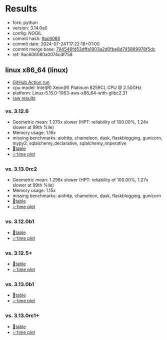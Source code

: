# Results

- fork: python
- version: 3.14.0a0
- config: NOGIL
- commit hash: [9ac6060](https://github.com/python/cpython/commit/9ac6060)
- commit date: 2024-07-24T17:22:18+01:00
- commit merge base: [794546fd53dffa1903a2d0fbe8d745889978f5dc](https://github.com/python/cpython/commit/794546fd53dffa1903a2d0fbe8d745889978f5dc)
- ref: 9ac606080a0074cdf758

## linux x86_64 (linux)

- [GitHub Action run](https://github.com/facebookexperimental/free-threading-benchmarking/actions/runs/10084468262)
- cpu model: Intel(R) Xeon(R) Platinum 8259CL CPU @ 2.50GHz
- platform: Linux-5.15.0-1063-aws-x86_64-with-glibc2.31
- [raw results](bm-20240724-linux-x86_64-python-9ac606080a0074cdf758-3.14.0a0-9ac6060.json)

### vs. 3.12.6

- Geometric mean: 1.270x slower (HPT: reliability of 100.00%, 1.24x slower at 99th %ile)
- Memory usage: 1.16x
- missing benchmarks: aiohttp, chameleon, dask, flaskblogging, gunicorn, mypy2, sqlalchemy_declarative, sqlalchemy_imperative
- [📄table](bm-20240724-linux-x86_64-python-9ac606080a0074cdf758-3.14.0a0-9ac6060-vs-3.12.6.md)
- [📈time plot](bm-20240724-linux-x86_64-python-9ac606080a0074cdf758-3.14.0a0-9ac6060-vs-3.12.6.svg)

### vs. 3.13.0rc2

- Geometric mean: 1.298x slower (HPT: reliability of 100.00%, 1.27x slower at 99th %ile)
- Memory usage: 1.15x
- missing benchmarks: aiohttp, chameleon, dask, flaskblogging, gunicorn
- [📄table](bm-20240724-linux-x86_64-python-9ac606080a0074cdf758-3.14.0a0-9ac6060-vs-3.13.0rc2.md)
- [📈time plot](bm-20240724-linux-x86_64-python-9ac606080a0074cdf758-3.14.0a0-9ac6060-vs-3.13.0rc2.svg)

### vs. 3.12.0b1

- [📄table](bm-20240724-linux-x86_64-python-9ac606080a0074cdf758-3.14.0a0-9ac6060-vs-3.12.0b1.md)
- [📈time plot](bm-20240724-linux-x86_64-python-9ac606080a0074cdf758-3.14.0a0-9ac6060-vs-3.12.0b1.svg)

### vs. 3.12.5+

- [📄table](bm-20240724-linux-x86_64-python-9ac606080a0074cdf758-3.14.0a0-9ac6060-vs-3.12.5%2B.md)
- [📈time plot](bm-20240724-linux-x86_64-python-9ac606080a0074cdf758-3.14.0a0-9ac6060-vs-3.12.5%2B.svg)

### vs. 3.13.0b1

- [📄table](bm-20240724-linux-x86_64-python-9ac606080a0074cdf758-3.14.0a0-9ac6060-vs-3.13.0b1.md)
- [📈time plot](bm-20240724-linux-x86_64-python-9ac606080a0074cdf758-3.14.0a0-9ac6060-vs-3.13.0b1.svg)

### vs. 3.13.0rc1+

- [📄table](bm-20240724-linux-x86_64-python-9ac606080a0074cdf758-3.14.0a0-9ac6060-vs-3.13.0rc1%2B.md)
- [📈time plot](bm-20240724-linux-x86_64-python-9ac606080a0074cdf758-3.14.0a0-9ac6060-vs-3.13.0rc1%2B.svg)

